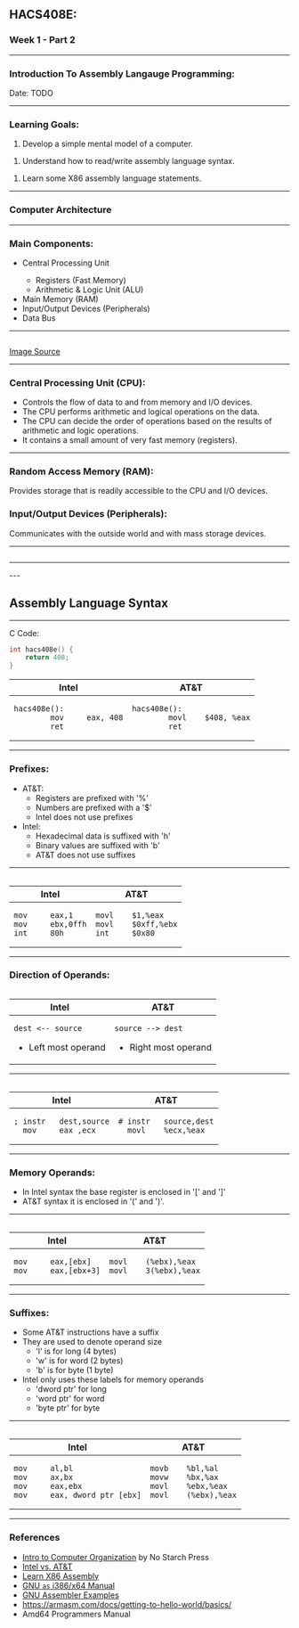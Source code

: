 <h2 class="r-fit-text">HACS408E:</h2>
<h3 class="r-fit-text">
  <span class="fragment" style="white-space: nowrap;">Week 1</span>
  <span class="fragment" style="white-space: nowrap;">- Part 2</span>
</h3>

---

### Introduction To Assembly Langauge Programming:

Date: TODO

---

### Learning Goals:

1. Develop a simple mental model of a computer.
<!-- ​.element: class="fragment" -->
1. Understand how to read/write assembly language syntax.​
<!-- ​.element: class="fragment" -->
1. Learn some X86 assembly language statements.
<!-- ​.element: class="fragment" -->

---

### Computer Architecture

---

### Main Components:

<!-- NOTE: Fall back to HTML here for fragment.-->
<ul>
  <li class="fragment" data-fragment-index="0">Central Processing Unit</li>
  <ul>
    <li class="fragment" data-fragment-index="1">Registers (Fast Memory)</li>
    <li class="fragment" data-fragment-index="2">Arithmetic & Logic Unit (ALU)</li>
  </ul>
  <li class="fragment" data-fragment-index="3">Main Memory (RAM)</li>
  <span class="fragment strike semi-fade-out" data-fragment-index="6">
  <li class="fragment" data-fragment-index="4">Input/Output Devices (Peripherals)</li>
  <li class="fragment" data-fragment-index="5">Data Bus</li>
  </span>
</ul>

---

<!-- .slide: data-background="#ffffff" -->
<img data-src=https://upload.wikimedia.org/wikipedia/commons/thumb/0/08/Computer_architecture_block_diagram.png/667px-Computer_architecture_block_diagram.png />

[Image Source](https://en.wikipedia.org/wiki/Computer_architecture)

---

### Central Processing Unit (CPU):

* Controls the flow of data to and from memory and I/O devices.
  <!-- ​.element: class="fragment" -->
* The CPU performs arithmetic and logical operations on the data. ​
  <!-- ​.element: class="fragment" -->
* The CPU can decide the order of operations based on the results
  of arithmetic and logic operations.
  <!-- ​.element: class="fragment" -->
* It contains a small amount of very fast memory (registers).
  <!-- ​.element: class="fragment" -->

---

### Random Access Memory (RAM)​:
<!-- .element: class="r-fit-text" -->

Provides storage that is readily accessible to the CPU and I/O devices.​
<!-- ​.element: class="fragment" style="text-align: start" -->

### Input/Output Devices (Peripherals)​:
<!-- .element: class="r-fit-text" -->

Communicates with the outside world and with mass storage devices.
<!-- ​.element: class="fragment" style="text-align: start" -->

---

<img data-src='/images/amd64_register_set.png' />

---

<img data-src='https://patshaughnessy.net/assets/2016/11/26/register.png' width=800px />
---

## Assembly Language Syntax

---

<div>

C Code:
<!-- .element: style="text-align: start" -->

```c
int hacs408e() {
    return 408;
}
```

</div>
<!-- .element: class="fragment" -->

<table style="min-width: var(--slide-width)" class="fragment">
<thead>
<tr>
<th>Intel</th>
<th>AT&T</th>
</tr>
</thead>
<tr>
<td>

```x86asm [1:]
hacs408e():
        mov     eax, 408
        ret
```

</td>
<td>

```x86asmatt [1:]
hacs408e():
        movl    $408, %eax
        ret
```

</td>
</tr>
<table>

---

### Prefixes:

* AT&T:
  <!--​.element: class="fragment" -->
  * Registers are prefixed with '%'
    <!--​.element: class="fragment" -->
  * Numbers are prefixed with a '$'
    <!--​.element: class="fragment" -->
  * Intel does not use prefixes
    <!--​.element: class="fragment" -->
* Intel:
  <!--​.element: class="fragment" -->
  * Hexadecimal data is suffixed with 'h'
    <!--​.element: class="fragment" -->
  * Binary values are suffixed with 'b'
    <!--​.element: class="fragment" -->
  * AT&T does not use suffixes
    <!--​.element: class="fragment" -->

---

<table style="min-width: var(--slide-width)">
<thead>
<tr>
<th>Intel</th>
<th>AT&T</th>
</tr>
</thead>
<tr>
<td>

```x86asm [1:]
mov     eax,1
mov     ebx,0ffh
int     80h
```

</td>
<td>

```x86asmatt [1:]
movl    $1,%eax
movl    $0xff,%ebx
int     $0x80
```

</td>
</tr>
<table>

---

### Direction of Operands:

<table style="min-width: var(--slide-width)">
<thead>
<tr>
<th>Intel</th>
<th>AT&T</th>
</tr>
</thead>
<tr>
<td>

```x86asm
dest <-- source
```
* Left most operand
<!--​.element: class="fragment" -->

</td>
<td>

```x86asmatt
source --> dest
```
* Right most operand
<!--​.element: class="fragment" -->

</td>
</tr>
<table>

---

<table style="min-width: var(--slide-width)">
<thead>
<tr>
<th>Intel</th>
<th>AT&T</th>
</tr>
</thead>
<tbody>
<tr>
<td>

```x86asm [1:]
; instr   dest,source
  mov     eax ,ecx
```

</td>
<td>

```x86asmatt [1:]
# instr   source,dest
  movl    %ecx,%eax
```

</td>
</tr>
</tbody>
<table>

---

### Memory Operands:

* In Intel syntax the base register is enclosed in '[' and ']'
  <!--​.element: class="fragment" -->
* AT&T syntax it is enclosed in '(' and ')'.
  <!--​.element: class="fragment" -->

---

<table style="min-width: var(--slide-width)">
<thead>
<tr>
<th>Intel</th>
<th>AT&T</th>
</tr>
</thead>
<tbody>
<tr>
<td>

```x86asm [1:]
mov     eax,[ebx]
mov     eax,[ebx+3]
```
</td>
<td>

```x86asmatt [1:]
movl    (%ebx),%eax
movl    3(%ebx),%eax
```

</td>
</tr>
</tbody>
<table>

---

### Suffixes:

* Some AT&T instructions have a suffix
  <!--​.element: class="fragment" -->
* They are used to denote operand size
  <!--​.element: class="fragment" -->
  * 'l' is for long (4 bytes)
    <!--​.element: class="fragment" -->
  * 'w' is for word (2 bytes)
    <!--​.element: class="fragment" -->
  * 'b' is for byte (1 byte)
    <!--​.element: class="fragment" -->
* Intel only uses these labels for memory operands
  <!--​.element: class="fragment" -->
  * 'dword ptr' for long
    <!--​.element: class="fragment" -->
  * 'word ptr' for word
    <!--​.element: class="fragment" -->
  * 'byte ptr' for byte
    <!--​.element: class="fragment" -->

---

<table style="min-width: var(--slide-width)">
<thead>
<tr>
<th>Intel</th>
<th>AT&T</th>
</tr>
</thead>
<tbody>
<tr>
<td>

```x86asm [1:]
mov     al,bl
mov     ax,bx
mov     eax,ebx
mov     eax, dword ptr [ebx]
```

</td>
<td>

```x86asmatt [1:]
movb    %bl,%al
movw    %bx,%ax
movl    %ebx,%eax
movl    (%ebx),%eax
```

</td>
</tr>
</tbody>
<table>

---

### References

* [Intro to Computer Organization](https://nostarch.com/introcomporg) by No Starch Press
* [Intel vs. AT&T](https://imada.sdu.dk/u/kslarsen/dm546/Material/IntelnATT.htm)
* [Learn X86 Assembly](https://patshaughnessy.net/2016/11/26/learning-to-read-x86-assembly-language)
* [GNU `as` i386/x64 Manual](https://sourceware.org/binutils/docs/as/i386_002dDependent.html)
* [GNU Assembler Examples](https://cs.lmu.edu/~ray/notes/gasexamples/)
* https://armasm.com/docs/getting-to-hello-world/basics/
* Amd64 Programmers Manual
